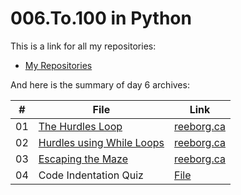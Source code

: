 # 006.To.100 in Python

This is a link for all my repositories:

-   [My Repositories](https://github.com/DexxterGWM?tab=repositories)

And here is the summary of day 6 archives:

|  #  | File                                                                                                                     | Link                                                                           |
| :-: | --------------------------------------------------------------------------------------------------------------------------- | --------------------------------------------------------------------------------- |
| 01  | [The Hurdles Loop](https://github.com/DexxterGWM/006.To.100-Python/tree/main/01%20-%20%5BChallenge%5D)                             | [reeborg.ca](https://reeborg.ca/reeborg.html?lang=en&mode=python&menu=worlds%2Fmenus%2Freeborg_intro_en.json&name=Hurdle%201&url=worlds%2Ftutorial_en%2Fhurdle1.json)               |
| 02  | [Hurdles using While Loops](https://github.com/DexxterGWM/006.To.100-Python/tree/main/02%20-%20%5BChallenge%5D)                             | [reeborg.ca](https://reeborg.ca/reeborg.html?lang=en&mode=python&menu=worlds%2Fmenus%2Freeborg_intro_en.json&name=Hurdle%203&url=worlds%2Ftutorial_en%2Fhurdle3.json)               |
| 03  | [Escaping the Maze](https://github.com/DexxterGWM/006.To.100-Python/tree/main/Day%206%20Project)                             | [reeborg.ca](https://reeborg.ca/reeborg.html?lang=en&mode=python&menu=worlds%2Fmenus%2Freeborg_intro_en.json&name=Maze&url=worlds%2Ftutorial_en%2Fmaze1.json)               |
| 04  | Code Indentation Quiz                             | [File](https://github.com/DexxterGWM/006.To.100-Python/tree/main/Quiz)               |
